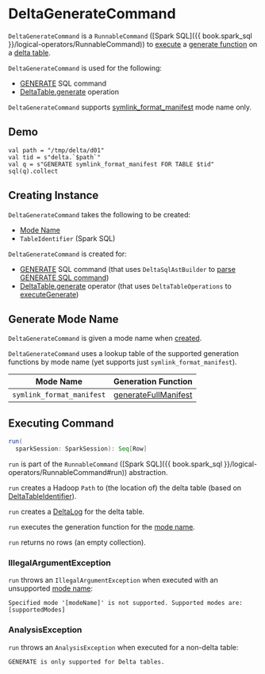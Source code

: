 # DeltaGenerateCommand

`DeltaGenerateCommand` is a `RunnableCommand` ([Spark SQL]({{ book.spark_sql }}/logical-operators/RunnableCommand)) to [execute](#run) a [generate function](#modeName) on a [delta table](#tableId).

`DeltaGenerateCommand` is used for the following:

* [GENERATE](../../sql/index.md#GENERATE) SQL command
* [DeltaTable.generate](../../DeltaTable.md#generate) operation

`DeltaGenerateCommand` supports [symlink_format_manifest](#symlink_format_manifest) mode name only.

## Demo

```text
val path = "/tmp/delta/d01"
val tid = s"delta.`$path`"
val q = s"GENERATE symlink_format_manifest FOR TABLE $tid"
sql(q).collect
```

## Creating Instance

`DeltaGenerateCommand` takes the following to be created:

* [Mode Name](#modeName)
* <span id="tableId"> `TableIdentifier` (Spark SQL)

`DeltaGenerateCommand` is created for:

* [GENERATE](../../sql/index.md#GENERATE) SQL command (that uses `DeltaSqlAstBuilder` to [parse GENERATE SQL command](../../sql/DeltaSqlAstBuilder.md#visitGenerate))
* [DeltaTable.generate](../../DeltaTable.md#generate) operator (that uses `DeltaTableOperations` to [executeGenerate](../../DeltaTableOperations.md#executeGenerate))

## <span id="modeNameToGenerationFunc"><span id="modeName"><span id="symlink_format_manifest"> Generate Mode Name

`DeltaGenerateCommand` is given a mode name when [created](#creating-instance).

`DeltaGenerateCommand` uses a lookup table of the supported generation functions by mode name (yet supports just `symlink_format_manifest`).

Mode Name | Generation Function
--------- |----------
 `symlink_format_manifest` | [generateFullManifest](../../post-commit-hooks/GenerateSymlinkManifest.md#generateFullManifest)

## <span id="run"> Executing Command

```scala
run(
  sparkSession: SparkSession): Seq[Row]
```

`run` is part of the `RunnableCommand` ([Spark SQL]({{ book.spark_sql }}/logical-operators/RunnableCommand#run)) abstraction.

`run` creates a Hadoop `Path` to (the location of) the delta table (based on [DeltaTableIdentifier](../../DeltaTableIdentifier.md)).

`run` creates a [DeltaLog](../../DeltaLog.md#forTable) for the delta table.

`run` executes the generation function for the [mode name](#modeName).

`run` returns no rows (an empty collection).

### <span id="run-IllegalArgumentException"> IllegalArgumentException

`run` throws an `IllegalArgumentException` when executed with an unsupported [mode name](#modeName):

```text
Specified mode '[modeName]' is not supported. Supported modes are: [supportedModes]
```

### <span id="run-AnalysisException"> AnalysisException

`run` throws an `AnalysisException` when executed for a non-delta table:

```text
GENERATE is only supported for Delta tables.
```
